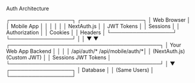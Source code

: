 Auth Architecture

┌─────────────────┐    ┌─────────────────┐
│   Web Browser   │    │   Mobile App    │
│                 │    │                 │
│ NextAuth.js     │    │ JWT Tokens      │
│ Sessions        │    │ Authorization   │
│ Cookies         │    │ Headers         │
└─────────────────┘    └─────────────────┘
         │                       │
         ▼                       ▼
┌─────────────────────────────────────────┐
│          Your Web App Backend           │
│                                         │
│  /api/auth/*          /api/mobile/auth/*│
│  (NextAuth.js)        (Custom JWT)     │
│  Sessions             JWT Tokens        │
└─────────────────────────────────────────┘
         │
         ▼
┌─────────────────┐
│    Database     │
│  (Same Users)   │
└─────────────────┘

